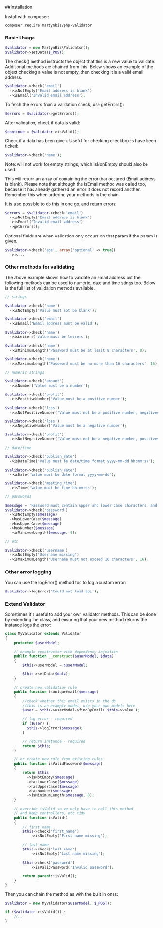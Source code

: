 ##Installation

Install with composer:

```
composer require martynbiz/php-validator
```

### Basic Usage

```php
$validator = new MartynBiz\Validator();
$validator->setData($_POST);
```

The check() method instructs the object that this is a new value to validate. Additional methods are chained from this. Below shows an example of the object checking a value is not empty, then checking it is a valid email address.

```php
$validator->check('email')
  ->isNotEmpty('Email address is blank')
  ->isEmail('Invalid email address');
```

To fetch the errors from a validation check, use getErrors():

```php
$errors = $validator->getErrors();
```

After validation, check if data is valid:

```php
$continue = $validator->isValid();
```

Check if a data has been given. Useful for checking checkboxes have been ticked:

```php
$validator->check('name');
```

Note: will not work for empty strings, which isNonEmpty should also be used.

This will return an array of containing the error that occured (Email address is blank). Please note that although the isEmail method was called too, because it has already gathered an error it does not record another. Remember this when ordering your methods in the chain.

It is also possible to do this in one go, and return errors:

```php
$errors = $validator->check('email')
  ->isNotEmpty('Email address is blank')
  ->isEmail('Invalid email address')
  ->getErrors();
```

Optional fields are when validation only occurs on that param if the param is given.

```php
$validator->check('age', array('optional' => true))
  ->is...
```

### Other methods for validating

The above example shows how to validate an email address but the following methods can be used to numeric, date and time stings too. Below is the full list of validation methods available.

```php
// strings

$validator->check('name')
  ->isNotEmpty('Value must not be blank');

$validator->check('email')
  ->isEmail('Email address must be valid');

$validator->check('name')
  ->isLetters('Value must be letters');

$validator->check('name')
  ->isMinimumLength('Password must be at least 8 characters', 8);

$validator->check('name')
  ->isMaximumLength('Password must be no more than 16 characters', 16);

// numeric strings

$validator->check('amount')
  ->isNumber('Value must be a number');

$validator->check('profit')
  ->isPositiveNumber('Value must be a positive number');

$validator->check('loss')
  ->isNotPositiveNumber('Value must not be a positive number, negatives and zeros OK');

$validator->check('loss')
  ->isNegativeNumber('Value must be a negative number');

$validator->check('profit')
  ->isNotNegativeNumber('Value must not be a negative number, positives and zeros OK');

// date/time

$validator->check('publish_date')
  ->isDateTime('Value must be date/time format yyyy-mm-dd hh:mm:ss');

$validator->check('publish_date')
  ->isDate('Value must be date format yyyy-mm-dd');

$validator->check('meeting_time')
  ->isTime('Value must be time hh:mm:ss');

// passwords

$message = 'Password must contain upper and lower case characters, and have more than 8 characters';
$validator->check('password')
  ->isNotEmpty($message)
  ->hasLowerCase($message)
  ->hasUpperCase($message)
  ->hasNumber($message)
  ->isMinimumLength($message, 8);

// etc

$validator->check('username')
  ->isNotEmpty('Username missing')
  ->isMaximumLength('Username must not exceed 16 characters', 16);
```

### Other error logging ###

You can use the logError() method too to log a custom error:

```php
$validator->logError('Could not load api');
```

### Extend Validator ###

Sometimes it's useful to add your own validator methods. This can be done by extending the class, and
ensuring that your new method returns the instance logs the error:

```php
class MyValidator extends Validator
{
    protected $userModel;

    // example constructor with dependency injection
    public function __construct($userModel, $data)
    {
        $this->userModel = $userModel;

        $this->setData($data);
    }

    // create new validation rule
    public function isUniqueEmail($message)
    {
        //check whether this email exists in the db
        //this is an example model, use your own models here
        $user = $this->userModel->findByEmail( $this->value );

        // log error - required
        if ($user) {
          $this->logError($message);
        }

        // return instance - required
        return $this;
    }

    // or create new rule from existing rules
    public function isValidPassword($message)
    {
        return $this
          ->isNotEmpty($message)
          ->hasLowerCase($message)
          ->hasUpperCase($message)
          ->hasNumber($message)
          ->isMinimumLength($message, 8);
    }

    // override isValid so we only have to call this method
    // and keep controllers, etc tidy
    public function isValid()
    {
        // first_name
        $this->check('first_name')
            ->isNotEmpty('First name missing');

        // last_name
        $this->check('last_name')
            ->isNotEmpty('Last name missing');

        $this->check('password')
            ->isValidPassword('Invalid password');

        return parent::isValid();
    }
}
```

Then you can chain the method as with the built in ones:

```php
$validator = new MyValidator($userModel, $_POST):

if ($validator->isValid()) {
    //..
}
```
